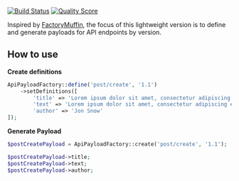 [![Build Status](https://img.shields.io/travis/joaomramos/api-payload-factory.svg?style=flat-square)](https://travis-ci.org/joaomramos/api-payload-factory)
[![Quality Score](https://img.shields.io/scrutinizer/g/joaomramos/api-payload-factory.svg?style=flat-square)](https://scrutinizer-ci.com/g/joaomramos/api-payload-factory)


Inspired by [FactoryMuffin](https://github.com/thephpleague/factory-muffin), the focus of this lightweight version is to define and generate payloads for API endpoints by version. 

## How to use

**Create definitions**
```php
ApiPayloadFactory::define('post/create', '1.1')
    ->setDefinitions([
        'title' => 'Lorem ipsum dolor sit amet, consectetur adipiscing.',
        'text' => 'Lorem ipsum dolor sit amet, consectetur adipiscing elit. Nam congue ipsum non nisl dignissim tempus. Donec vitae dolor purus. Ut magna lorem, finibus id lacus id, feugiat placerat nisi. Maecenas rutrum quis felis imperdiet fermentum.',
        'author' => 'Jon Snow'
]);
```

**Generate Payload**

```php
$postCreatePayload = ApiPayloadFactory::create('post/create', '1.1');

$postCreatePayload->title;
$postCreatePayload->text;
$postCreatePayload->author;
```

